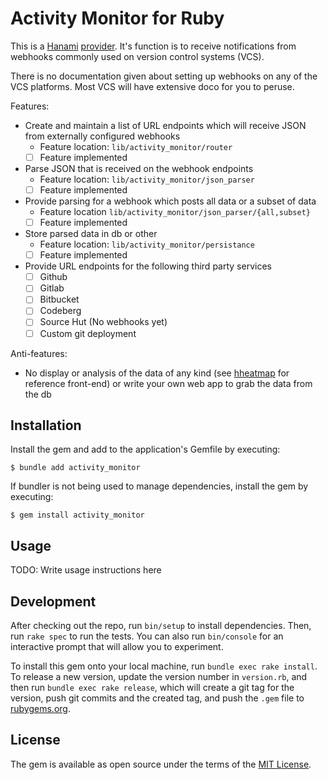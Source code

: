 # Activity Monitor for Ruby

This is a [Hanami](https://hanamirb.org) [provider](https://guides.hanamirb.org/v2.2/app/providers/). It's function is to receive notifications from webhooks commonly used on version control systems (VCS).

There is no documentation given about setting up webhooks on any of the VCS platforms. Most VCS will have extensive doco for you to peruse.

Features:

* Create and maintain a list of URL endpoints which will receive JSON from externally configured webhooks
    * Feature location: `lib/activity_monitor/router`
    - [ ] Feature implemented
* Parse JSON that is received on the webhook endpoints
    * Feature location: `lib/activity_monitor/json_parser`
    - [ ] Feature implemented
* Provide parsing for a webhook which posts all data or a subset of data
    * Feature location `lib/activity_monitor/json_parser/{all,subset}`
    - [ ] Feature implemented
* Store parsed data in db or other
    * Feature location: `lib/activity_monitor/persistance`
    - [ ] Feature implemented
* Provide URL endpoints for the following third party services
    - [ ] Github
    - [ ] Gitlab
    - [ ] Bitbucket
    - [ ] Codeberg
    - [ ] Source Hut (No webhooks yet)
    - [ ] Custom git deployment

Anti-features:
* No display or analysis of the data of any kind (see [hheatmap](https://github.com/lgflorentino/hheatmap) for reference front-end) or write your own web app to grab the data from the db

## Installation

Install the gem and add to the application's Gemfile by executing:

    $ bundle add activity_monitor

If bundler is not being used to manage dependencies, install the gem by executing:

    $ gem install activity_monitor

## Usage

TODO: Write usage instructions here

## Development

After checking out the repo, run `bin/setup` to install dependencies. Then, run `rake spec` to run the tests. You can also run `bin/console` for an interactive prompt that will allow you to experiment.

To install this gem onto your local machine, run `bundle exec rake install`. To release a new version, update the version number in `version.rb`, and then run `bundle exec rake release`, which will create a git tag for the version, push git commits and the created tag, and push the `.gem` file to [rubygems.org](https://rubygems.org).

## License

The gem is available as open source under the terms of the [MIT License](https://opensource.org/licenses/MIT).
